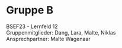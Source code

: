 # Gruppe B

BSEF23 - Lernfeld 12  
Gruppenmitglieder: Dang, Lara, Malte, Niklas  
Ansprechpartner: Malte Wagenaar
